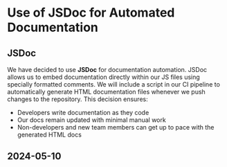 # Use of JSDoc for Automated Documentation



## JSDoc
We have decided to use **JSDoc** for documentation automation. JSDoc allows us to embed documentation directly within our JS files using specially formatted comments. We will include a script in our CI pipeline to automatically generate HTML documentation files whenever we push changes to the repository.
This decision ensures:
- Developers write documentation as they code
- Our docs remain updated with minimal manual work
- Non-developers and new team members can get up to pace with the generated HTML docs

## 2024-05-10

